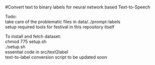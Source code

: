 #Convert text to binary labels for neural network based Text-to-Speech

Todo:<br>
take care of the problematic files in data/../prompt-labels<br>
setup required tools for festival in this repository itself<br> 

To install and fetch dataset:<br>
chmod 775 setup.sh<br>
./setup.sh<br>
essential code in src/text2label<br>
text-to-label conversion script to be updated soon
